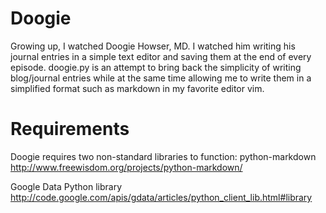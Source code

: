 Doogie
======

Growing up, I watched Doogie Howser, MD. I watched him writing 
his journal entries in a simple text editor and saving them
at the end of every episode. doogie.py is an attempt to bring
back the simplicity of writing blog/journal entries while at 
the same time allowing me to write them in a simplified format
such as markdown in my favorite editor vim.

Requirements
============

Doogie requires two non-standard libraries to function:
python-markdown
http://www.freewisdom.org/projects/python-markdown/

Google Data Python library
http://code.google.com/apis/gdata/articles/python_client_lib.html#library
